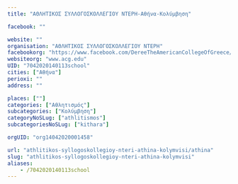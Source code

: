 ```yaml
---
title: "ΑΘΛΗΤΙΚΟΣ ΣΥΛΛΟΓΟΣΚΟΛΛΕΓΙΟΥ ΝΤΕΡΗ-Αθήνα-Κολύμβηση"

facebook: ""

website: ""
organisation: "ΑΘΛΗΤΙΚΟΣ ΣΥΛΛΟΓΟΣΚΟΛΛΕΓΙΟΥ ΝΤΕΡΗ"
facebookorg: "https://www.facebook.com/DereeTheAmericanCollegeOfGreece/"
websiteorg: "www.acg.edu"
UID: "7042020140113school"
cities: ["Αθήνα"]
perioxi: ""
address: ""

places: [""]
categories: ["Αθλητισμός"]
subcategories: ["Κολύμβηση"]
categoryNoSLug: ["athlitismos"]
subcategoriesNoSLug: ["kithara"]

orgUID: "org14042020001458"

url: "athlitikos-syllogoskollegioy-nteri-athina-kolymvisi/athina"
slug: "athlitikos-syllogoskollegioy-nteri-athina-kolymvisi"
aliases:
    - /7042020140113school
---
```





